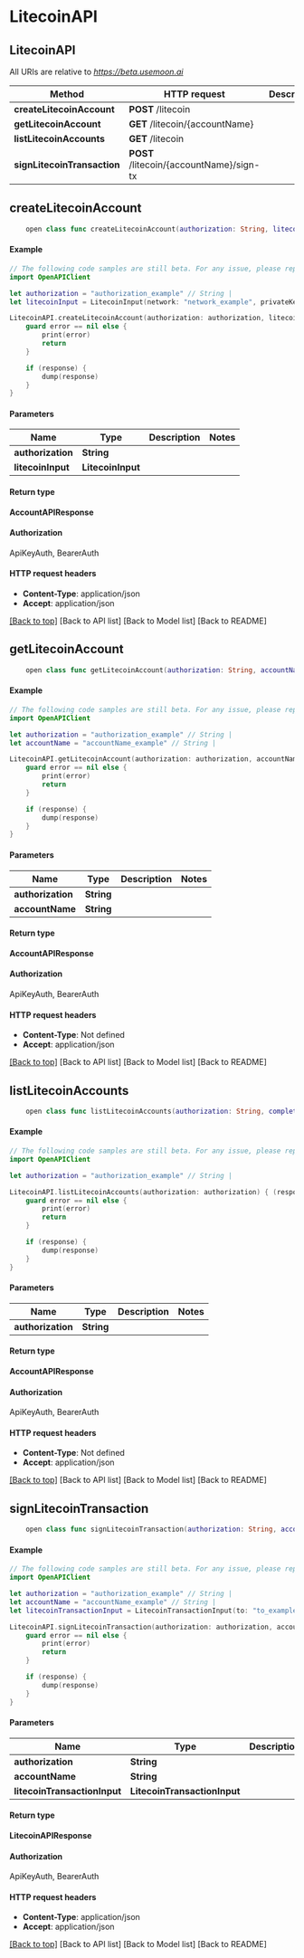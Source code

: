 # LitecoinAPI

## LitecoinAPI

All URIs are relative to _https://beta.usemoon.ai_

| Method                      | HTTP request                             | Description |
| --------------------------- | ---------------------------------------- | ----------- |
| **createLitecoinAccount**   | **POST** /litecoin                       |             |
| **getLitecoinAccount**      | **GET** /litecoin/{accountName}          |             |
| **listLitecoinAccounts**    | **GET** /litecoin                        |             |
| **signLitecoinTransaction** | **POST** /litecoin/{accountName}/sign-tx |             |

## **createLitecoinAccount**

```swift
    open class func createLitecoinAccount(authorization: String, litecoinInput: LitecoinInput, completion: @escaping (_ data: AccountAPIResponse?, _ error: Error?) -> Void)
```

#### Example

```swift
// The following code samples are still beta. For any issue, please report via http://github.com/OpenAPITools/openapi-generator/issues/new
import OpenAPIClient

let authorization = "authorization_example" // String | 
let litecoinInput = LitecoinInput(network: "network_example", privateKey: "privateKey_example") // LitecoinInput | 

LitecoinAPI.createLitecoinAccount(authorization: authorization, litecoinInput: litecoinInput) { (response, error) in
    guard error == nil else {
        print(error)
        return
    }

    if (response) {
        dump(response)
    }
}
```

#### Parameters

| Name              | Type              | Description | Notes |
| ----------------- | ----------------- | ----------- | ----- |
| **authorization** | **String**        |             |       |
| **litecoinInput** | **LitecoinInput** |             |       |

#### Return type

**AccountAPIResponse**

#### Authorization

ApiKeyAuth, BearerAuth

#### HTTP request headers

* **Content-Type**: application/json
* **Accept**: application/json

[\[Back to top\]](broken-reference) \[Back to API list] \[Back to Model list] \[Back to README]

## **getLitecoinAccount**

```swift
    open class func getLitecoinAccount(authorization: String, accountName: String, completion: @escaping (_ data: AccountAPIResponse?, _ error: Error?) -> Void)
```

#### Example

```swift
// The following code samples are still beta. For any issue, please report via http://github.com/OpenAPITools/openapi-generator/issues/new
import OpenAPIClient

let authorization = "authorization_example" // String | 
let accountName = "accountName_example" // String | 

LitecoinAPI.getLitecoinAccount(authorization: authorization, accountName: accountName) { (response, error) in
    guard error == nil else {
        print(error)
        return
    }

    if (response) {
        dump(response)
    }
}
```

#### Parameters

| Name              | Type       | Description | Notes |
| ----------------- | ---------- | ----------- | ----- |
| **authorization** | **String** |             |       |
| **accountName**   | **String** |             |       |

#### Return type

**AccountAPIResponse**

#### Authorization

ApiKeyAuth, BearerAuth

#### HTTP request headers

* **Content-Type**: Not defined
* **Accept**: application/json

[\[Back to top\]](broken-reference) \[Back to API list] \[Back to Model list] \[Back to README]

## **listLitecoinAccounts**

```swift
    open class func listLitecoinAccounts(authorization: String, completion: @escaping (_ data: AccountAPIResponse?, _ error: Error?) -> Void)
```

#### Example

```swift
// The following code samples are still beta. For any issue, please report via http://github.com/OpenAPITools/openapi-generator/issues/new
import OpenAPIClient

let authorization = "authorization_example" // String | 

LitecoinAPI.listLitecoinAccounts(authorization: authorization) { (response, error) in
    guard error == nil else {
        print(error)
        return
    }

    if (response) {
        dump(response)
    }
}
```

#### Parameters

| Name              | Type       | Description | Notes |
| ----------------- | ---------- | ----------- | ----- |
| **authorization** | **String** |             |       |

#### Return type

**AccountAPIResponse**

#### Authorization

ApiKeyAuth, BearerAuth

#### HTTP request headers

* **Content-Type**: Not defined
* **Accept**: application/json

[\[Back to top\]](broken-reference) \[Back to API list] \[Back to Model list] \[Back to README]

## **signLitecoinTransaction**

```swift
    open class func signLitecoinTransaction(authorization: String, accountName: String, litecoinTransactionInput: LitecoinTransactionInput, completion: @escaping (_ data: LitecoinAPIResponse?, _ error: Error?) -> Void)
```

#### Example

```swift
// The following code samples are still beta. For any issue, please report via http://github.com/OpenAPITools/openapi-generator/issues/new
import OpenAPIClient

let authorization = "authorization_example" // String | 
let accountName = "accountName_example" // String | 
let litecoinTransactionInput = LitecoinTransactionInput(to: "to_example", value: 123, network: "network_example", compress: false) // LitecoinTransactionInput | 

LitecoinAPI.signLitecoinTransaction(authorization: authorization, accountName: accountName, litecoinTransactionInput: litecoinTransactionInput) { (response, error) in
    guard error == nil else {
        print(error)
        return
    }

    if (response) {
        dump(response)
    }
}
```

#### Parameters

| Name                         | Type                         | Description | Notes |
| ---------------------------- | ---------------------------- | ----------- | ----- |
| **authorization**            | **String**                   |             |       |
| **accountName**              | **String**                   |             |       |
| **litecoinTransactionInput** | **LitecoinTransactionInput** |             |       |

#### Return type

**LitecoinAPIResponse**

#### Authorization

ApiKeyAuth, BearerAuth

#### HTTP request headers

* **Content-Type**: application/json
* **Accept**: application/json

[\[Back to top\]](broken-reference) \[Back to API list] \[Back to Model list] \[Back to README]
